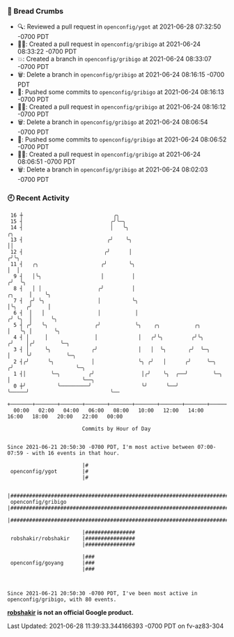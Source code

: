 ### 🍞 Bread Crumbs

 * 🔍: Reviewed a pull request in  `openconfig/ygot` at 2021-06-28 07:32:50 -0700 PDT
 * ✍🏼: Created a pull request in `openconfig/gribigo` at 2021-06-24 08:33:22 -0700 PDT
 * 💥: Created a branch in `openconfig/gribigo` at 2021-06-24 08:33:07 -0700 PDT
 * 🗑: Delete a branch in `openconfig/gribigo` at 2021-06-24 08:16:15 -0700 PDT
 * 🚢: Pushed some commits to `openconfig/gribigo` at 2021-06-24 08:16:13 -0700 PDT
 * ✍🏼: Created a pull request in `openconfig/gribigo` at 2021-06-24 08:16:12 -0700 PDT
 * 🗑: Delete a branch in `openconfig/gribigo` at 2021-06-24 08:06:54 -0700 PDT
 * 🚢: Pushed some commits to `openconfig/gribigo` at 2021-06-24 08:06:52 -0700 PDT
 * ✍🏼: Created a pull request in `openconfig/gribigo` at 2021-06-24 08:06:51 -0700 PDT
 * 🗑: Delete a branch in `openconfig/gribigo` at 2021-06-24 08:02:03 -0700 PDT

### 🕘 Recent Activity
```
 16 ┼                             ╭╮
 15 ┤                            ╭╯╰─╮
 14 ┤                            │   ╰╮                                               ╭╮
 13 ┤                           ╭╯    ╰╮                                              ││
 12 ┤                          ╭╯      │                                             ╭╯╰╮
 11 ┤   ╭╮                    ╭╯       ╰╮                                            │  │
  9 ┤   │╰╮                   │         │                                           ╭╯  ╰╮
  8 ┤   │ │                  ╭╯         │                                    ╭╮     │    ╰╮
  7 ┤  ╭╯ ╰╮                 │          ╰╮                                   │╰╮   ╭╯     │
  6 ┤  │   │                 │           │                                  ╭╯ ╰╮  │      ╰╮
  5 ┤ ╭╯   ╰╮               ╭╯           ╰╮    ╭╮           ╭╮              │   ╰╮ │       ╰╮
  4 ┤ │     │               │             │   ╭╯╰╮         ╭╯╰╮            ╭╯    │╭╯        ╰─╮
  3 ┤ │     ╰╮             ╭╯             │   │  ╰╮       ╭╯  ╰─╮          │     ╰╯           ╰─╮
  2 ┤╭╯      ╰╮            │              ╰╮ ╭╯   │      ╭╯     ╰─╮       ╭╯                    ╰─╮
  1 ┤│        ╰─╮         ╭╯               │╭╯    ╰╮  ╭──╯        ╰─╮     │                       ╰──╮
  0 ┼╯          ╰─────────╯                ╰╯      ╰──╯             ╰─────╯                          ╰──
    +───────+───────+───────+───────+───────+───────+───────+───────+───────+───────+───────+───────+────
  00:00   02:00   04:00   06:00   08:00   10:00   12:00   14:00   16:00   18:00   20:00   22:00   00:00   

						Commits by Hour of Day


Since 2021-06-21 20:50:30 -0700 PDT, I'm most active between 07:00-07:59 - with 16 events in that hour.

```



```
                        |#
 openconfig/ygot        |#
                        |#

                        |################################################################################
 openconfig/gribigo     |################################################################################
                        |################################################################################

                        |################
 robshakir/robshakir    |################
                        |################

                        |###
 openconfig/goyang      |###
                        |###



Since 2021-06-21 20:50:30 -0700 PDT, I've been most active in openconfig/gribigo, with 80 events.

```
**[robshakir](mailto:robjs@google.com) is not an official Google product.**


Last Updated: 2021-06-28 11:39:33.344166393 -0700 PDT on fv-az83-304
